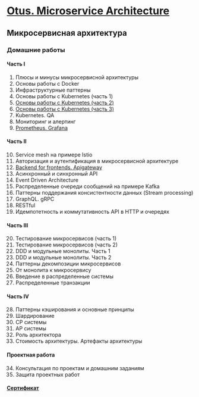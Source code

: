 # [Otus. Microservice Architecture](https://otus.ru/lessons/microservice-architecture/)

## Микросервисная архитектура

### Домашние работы

#### Часть I
1. Плюсы и минусы микросервисной архитектуры
1. Основы работы с Docker
1. Инфраструктурные паттерны
1. Основы работы с Kubernetes (часть 1)
1. [Основы работы с Kubernetes (часть 2)](https://github.com/1vanDeveloper/OtusSoftwareArchitect/tree/main/lesson-5) 
1. [Основы работы с Kubernetes (часть 3)](https://github.com/1vanDeveloper/OtusSoftwareArchitect/tree/main/lesson-6) 
1. Kubernetes. QA
1. Мониторинг и алертинг
1. [Prometheus. Grafana](https://github.com/1vanDeveloper/OtusSoftwareArchitect/tree/main/lesson-9)

#### Часть II
10. Service mesh на примере Istio
1. Авторизация и аутентификация в микросервисной архитектуре
1. [Backend for frontends. Apigateway](https://github.com/1vanDeveloper/OtusSoftwareArchitect/tree/main/lesson-12)
1. Асинхронный и синхронный API
1. Event Driven Architecture
1. Распределенные очереди сообщений на примере Kafka
1. Паттерны поддержания консистентности данных (Stream processing)
1. GraphQL. gRPC
1. RESTful
1. Идемпотетность и коммутативность API в HTTP и очередях

#### Часть III
20. Тестирование микросервисов (часть 1)
1. Тестирование микросервисов (часть 2)
1. DDD и модульные монолиты. Часть 1
1. DDD и модульные монолиты. Часть 2
1. Паттерны декомпозиции микросервисов
1. От монолита к микросервису
1. Введение в распределенные системы
1. Распределенные транзакции

#### Часть IV
28. Паттерны кэширования и основные принципы
1. Шардирование
1. CP cистемы
1. AP системы
1. Роль архитектора
1. Стоимость архитектуры. Артефакты архитектуры

#### Проектная работа
34. Консультация по проектам и домашним заданиям
1. Защита проектных работ

#### [Сертификат](#)
